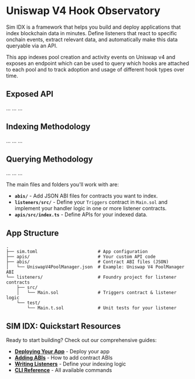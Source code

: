 # Uniswap V4 Hook Observatory
Sim IDX is a framework that helps you build and deploy applications that index blockchain data in minutes. Define listeners that react to specific onchain events, extract relevant data, and automatically make this data queryable via an API.

This app indexes pool creation and activity events on Uniswap v4 and exposes an endpoint which can be used to query which hooks are attached to each pool and to track adoption and usage of different hook types over time.

## Exposed API
...
...
...

## Indexing Methodology
...
...
...

## Querying Methodology
...
...
...

The main files and folders you'll work with are:

-   **`abis/`** - Add JSON ABI files for contracts you want to index.
-   **`listeners/src/`** - Define your `Triggers` contract in `Main.sol` and implement your handler logic in one or more listener contracts.
-   **`apis/src/index.ts`** - Define APIs for your indexed data.

## App Structure

```text
.
├── sim.toml                       # App configuration
├── apis/                          # Your custom API code
├── abis/                          # Contract ABI files (JSON)
│   └── UniswapV4PoolManager.json  # Example: Uniswap V4 PoolManager ABI
└── listeners/                     # Foundry project for listener contracts
    ├── src/
    │   └── Main.sol               # Triggers contract & listener logic
    └── test/
        └── Main.t.sol             # Unit tests for your listener
```

## SIM IDX: Quickstart Resources

Ready to start building? Check out our comprehensive guides:

-   **[Deploying Your App](https://docs.sim.dune.com/idx/deployment)** - Deploy your app
-   **[Adding ABIs](https://docs.sim.dune.com/idx/cli#sim-abi)** - How to add contract ABIs
-   **[Writing Listeners](https://docs.sim.dune.com/idx/listener)** - Define your indexing logic
-   **[CLI Reference](https://docs.sim.dune.com/idx/cli)** - All available commands
